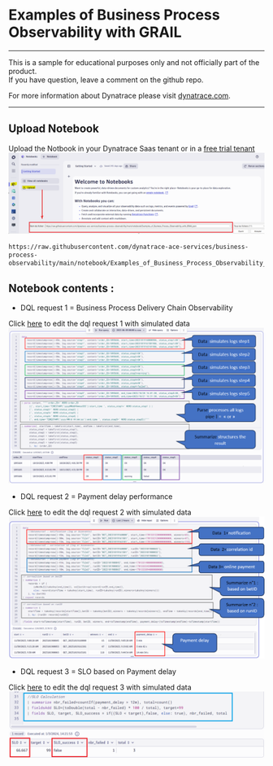 # Examples of Business Process Observability with GRAIL
---

This is a sample for educational purposes only and not officially part of the product.  
If you have question, leave a comment on the github repo.  

For more information about Dynatrace please visit [dynatrace.com](https://www.dynatrace.com).

---
## Upload Notebook
Upload the Notbook in your Dynatrace Saas tenant or in a [free trial tenant](https://www.dynatrace.com/trial) 
![Upload](https://github.com/dynatrace-ace-services/business-process-observability/blob/main/assets/upload_notebook.png?raw=true)

    https://raw.githubusercontent.com/dynatrace-ace-services/business-process-observability/main/notebook/Examples_of_Business_Process_Observability_with_GRAIL.json  

## Notebook contents : 

- DQL request 1 = Business Process Delivery Chain Observability 

Click [here](https://raw.githubusercontent.com/dynatrace-ace-services/business-process-observability/main/assets/dql1.txt) to edit the dql request 1 with simulated data
![dql1](https://github.com/dynatrace-ace-services/business-process-observability/blob/main/assets/dql_request1.png?raw=true)

    
- DQL request 2 = Payment delay performance

Click [here](https://raw.githubusercontent.com/dynatrace-ace-services/business-process-observability/main/assets/dql2.txt) to edit the dql request 2 with simulated data
![dql1](https://github.com/dynatrace-ace-services/business-process-observability/blob/main/assets/dql_request2.png?raw=true)

- DQL request 3 = SLO based on Payment delay 

Click [here](https://raw.githubusercontent.com/dynatrace-ace-services/business-process-observability/main/assets/dql3.txt) to edit the dql request 3 with simulated data
![dql1](https://github.com/dynatrace-ace-services/business-process-observability/blob/main/assets/dql_request3.png?raw=true)

